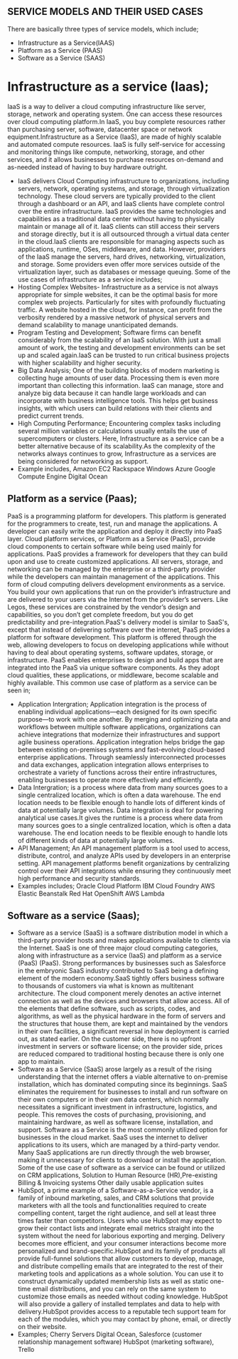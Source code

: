 ## SERVICE MODELS AND THEIR USED CASES
There are basically three types of service models, which include;
- Infrastructure as a Service(IAAS)
- Platform as a Service (PAAS)  
- Software as a Service (SAAS) 
# Infrastructure as a service (Iaas); 
IaaS is a way to deliver a cloud computing infrastructure like server, storage, network and operating system. One can access these resources over cloud computing platform.In IaaS, you buy complete resources rather than purchasing server, software, datacenter space or network equipment.Infrastructure as a Service (IaaS), are made of highly scalable and automated compute resources. IaaS is fully self-service for accessing and monitoring things like compute, networking, storage, and other services, and it allows businesses to purchase resources on-demand and as-needed instead of having to buy hardware outright.
- IaaS delivers Cloud Computing infrastructure to organizations, including servers, network, operating systems, and storage, through virtualization technology. These cloud servers are typically provided to the client through a dashboard or an API, and IaaS clients have complete control over the entire infrastructure. IaaS provides the same technologies and capabilities as a traditional data center without having to physically maintain or manage all of it. IaaS clients can still access their servers and storage directly, but it is all outsourced through a virtual data center in the cloud.IaaS clients are responsible for managing aspects such as applications, runtime, OSes, middleware, and data. However, providers of the IaaS manage the servers, hard drives, networking, virtualization, and storage. Some providers even offer more services outside of the virtualization layer, such as databases or message queuing. Some of the use cases of infrastructure as a service includes;
- Hosting Complex Websites- Infrastructure as a service is not always appropriate for simple websites, it can be the optimal basis for more complex web projects. Particularly for sites with profoundly fluctuating traffic. A website hosted in the cloud, for instance, can profit from the verbosity rendered by a massive network of physical servers and demand scalability to manage unanticipated demands.
- Program Testing and Development; Software firms can benefit considerably from the scalability of an IaaS solution. With just a small amount of work, the testing and development environments can be set up and scaled again.IaaS can be trusted to run critical business projects with higher scalability  and higher security.
- Big Data Analysis; One of the building blocks of modern marketing is collecting huge amounts of user data. Processing them is even more important than collecting this information. IaaS can manage, store and analyze big data because it can handle large workloads and can incorporate with business intelligence tools. This helps get business insights, with which users can build relations with their clients and predict current trends.
- High Computing Performance; Encountering complex tasks including several million variables or calculations usually entails the use of supercomputers or clusters. Here, Infrastructure as a service can be a better alternative because of its scalability.As the complexity of the networks always continues to grow, Infrastructure as a services are being considered for networking as support.
- Example includes,
Amazon EC2
Rackspace
Windows Azure
Google Compute Engine
Digital Ocean

## Platform as a service (Paas);
PaaS is a programming platform for developers. This platform is generated for the programmers to create, test, run and manage the applications. A developer can easily write the application and deploy it directly into PaaS layer. Cloud platform services, or Platform as a Service (PaaS), provide cloud components to certain software while being used mainly for applications. PaaS provides a framework for developers that they can build upon and use to create customized applications. All servers, storage, and networking can be managed by the enterprise or a third-party provider while the developers can maintain management of the applications. This form of cloud computing delivers development environments as a service. You build your own applications that run on the provider’s infrastructure and are delivered to your users via the Internet from the provider’s servers. Like Legos, these services are constrained by the vendor’s design and capabilities, so you don’t get complete freedom, but you do get predictability and pre-integration.PaaS's delivery model is similar to SaaS's, except that instead of delivering software over the internet, PaaS provides a platform for software development. This platform is offered through the web, allowing developers to focus on developing applications while without having to deal about operating systems, software updates, storage, or infrastructure.
PaaS enables enterprises to design and build apps that are integrated into the PaaS via unique software components. As they adopt cloud qualities, these applications, or middleware, become scalable and highly available. This common use case of platform as a service can be seen in;
- Application Intergration; Application integration is the process of enabling individual applications—each designed for its own specific purpose—to work with one another. By merging and optimizing data and workflows between multiple software applications, organizations can achieve integrations that modernize their infrastructures and support agile business operations. Application integration helps bridge the gap between existing on-premises systems and fast-evolving cloud-based enterprise applications. Through seamlessly interconnected processes and data exchanges, application integration allows enterprises to orchestrate a variety of functions across their entire infrastructures, enabling businesses to operate more effectively and efficiently.
- Data Intergration;  is a process where data from many sources goes to a single centralized location, which is often a data warehouse. The end location needs to be flexible enough to handle lots of different kinds of data at potentially large volumes. Data integration is deal for powering analytical use cases.It gives the runtime is a process where data from many sources goes to a single centralized location, which is often a data warehouse. The end location needs to be flexible enough to handle lots of different kinds of data at potentially large volumes.
- API Management; An API management platform is a tool used to access, distribute, control, and analyze APIs used by developers in an enterprise setting. API management platforms benefit organizations by centralizing control over their API integrations while ensuring they continuously meet high performance and security standards.
- Examples includes;
Oracle Cloud Platform
IBM Cloud Foundry
AWS Elastic Beanstalk
Red Hat OpenShift
AWS Lambda

## Software as a service (Saas);
- Software as a service (SaaS) is a software distribution model in which a third-party provider hosts and makes applications available to clients via the Internet. SaaS is one of three major cloud computing categories, along with infrastructure as a service (IaaS) and platform as a service (PaaS) (PaaS). Strong performances by businesses such as Salesforce in the embryonic SaaS industry contributed to SaaS being a defining element of the modern economy.SaaS tightly offers business software to thousands of customers via what is known as multitenant architecture. The cloud component merely denotes an active internet connection as well as the devices and browsers that allow access. All of the elements that define software, such as scripts, codes, and algorithms, as well as the physical hardware in the form of servers and the structures that house them, are kept and maintained by the vendors in their own facilities, a significant reversal in how deployment is carried out, as stated earlier. On the customer side, there is no upfront investment in servers or software license; on the provider side, prices are reduced compared to traditional hosting because there is only one app to maintain.
- Software as a Service (SaaS) arose largely as a result of the rising understanding that the internet offers a viable alternative to on-premise installation, which has dominated computing since its beginnings. SaaS eliminates the requirement for businesses to install and run software on their own computers or in their own data centers, which normally necessitates a significant investment in infrastructure, logistics, and people. This removes the costs of purchasing, provisioning, and maintaining hardware, as well as software license, installation, and support. Software as a Service is the most commonly utilized option for businesses in the cloud market. SaaS uses the internet to deliver applications to its users, which are managed by a third-party vendor. Many SaaS applications are run directly through the web browser, making it unnecessary for clients to download or install the application. Some of the use case of software as a service can be found or utilized on CRM applications, Solution to Human Resource (HR),Pre-existing Billing & Invoicing systems
Other daily usable application suites
- HubSpot, a prime example of a Software-as-a-Service vendor, is a family of inbound marketing, sales, and CRM solutions that provide marketers with all the tools and functionalities required to create compelling content, target the right audience, and sell at least three times faster than competitors. Users who use HubSpot may expect to grow their contact lists and integrate email metrics straight into the system without the need for laborious exporting and merging. Delivery becomes more efficient, and your consumer interactions become more personalized and brand-specific.HubSpot and its family of products all provide full-funnel solutions that allow customers to develop, manage, and distribute compelling emails that are integrated to the rest of their marketing tools and applications as a whole solution. You can use it to construct dynamically updated membership lists as well as static one-time email distributions, and you can rely on the same system to customize those emails as needed without coding knowledge. HubSpot will also provide a gallery of installed templates and data to help with delivery.HubSpot provides access to a reputable tech support team for each of the modules, which you may contact by phone, email, or directly on their website.
- Examples;
Cherry Servers
Digital Ocean,
Salesforce (customer relationship management software)
HubSpot (marketing software), 
Trello 














